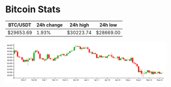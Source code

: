 # Bitcoin Stats

BTC/USDT|24h change|24h high|24h low|
|---|---|---|---|
|$29653.69|1.93%|$30223.74|$28669.00|

<img src="./chart.svg">
